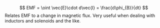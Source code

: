 $$
EMF = \oint \vec{E}\cdot d\vec{l} = \frac{d\phi_{B}}{dt}
$$
Relates EMF to a change in magnetic flux. Very useful when dealing with inductors and solenoids and the like.

